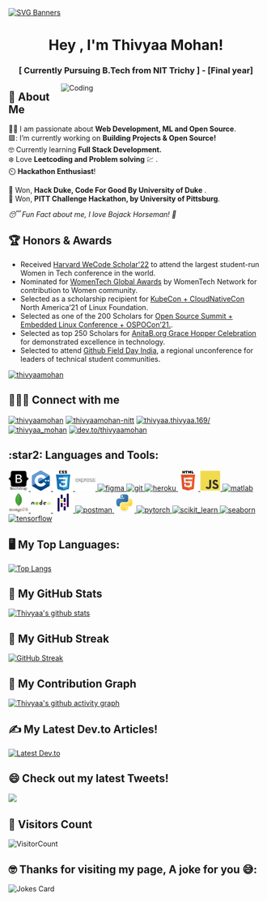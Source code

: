 [![SVG Banners](https://svg-banners.vercel.app/api?type=typeWriter&text1=Coding%20is%20Awesome%20!%20👨‍💻&width=1000&height=200)](https://github.com/Akshay090/svg-banners)
<h1 align="center">Hey , I'm Thivyaa Mohan!</h1>
<h3 align="center"> [ Currently Pursuing B.Tech from NIT Trichy ] - [Final year]</h3>


<img align="right" alt="Coding" width="400" src="https://cdn.dribbble.com/users/2131993/screenshots/15641580/media/b1448638055d8095ce451c22bdd41244.png?compress=1&resize=1200x900&vertical=top">


## 🚀 About Me

👨‍💻  I am passionate about **Web Development, ML and Open Source**.</br>
🟩:  I’m currently working on **Building Projects & Open Source!** <br>
:nerd_face: Currently learning **Full Stack Development.** <br>
:snowflake: Love **Leetcoding and Problem solving** 💹 .<br>
⏲️ **Hackathon Enthusiast**!<br>

🥇 Won, **Hack Duke, Code For Good By University of Duke** .<br>
🥈 Won, **PITT Challenge Hackathon, by University of Pittsburg**.<br>

*:sleeping: Fun Fact about me, I love Bojack Horseman! 🐴*


## 🏆  Honors & Awards
- Received [Harvard WeCode Scholar'22](https://www.harvardwecode.com/) to attend the largest student-run Women in Tech conference in the world.
- Nominated for [WomenTech Global Awards](https://www.womentech.net/en-in/node/34312) by WomenTech Network for contribution to Women community.
- Selected as a scholarship recipient for [KubeCon + CloudNativeCon](https://events19.linuxfoundation.org/events/kubecon-cloudnativecon-north-america-2019/) North America’21 of Linux Foundation.
- Selected as one of the 200 Scholars for [Open Source Summit + Embedded Linux Conference + OSPOCon’21.](https://events.linuxfoundation.org/open-source-summit-north-america/).
- Selected as top 250 Scholars for [AnitaB.org Grace Hopper Celebration](https://ghc.anitab.org/attend/scholarships/academics/) for demonstrated excellence in technology.
-  Selected to attend [Github Field Day India](https://githubfieldday.com/), a regional unconference for leaders of technical student communities.



<p align="left"> <a href="https://twitter.com/ThivyaaMohan" target="blank"><img src="https://img.shields.io/twitter/follow/thivyaamohan?logo=twitter&style=for-the-badge" alt="thivyaamohan" /></a> </p>

<h2 align="left"> 🧑‍🤝‍🧑 Connect with me</h2>
<p align="left">
<a href="https://twitter.com/ThivyaaMohan" target="blank"><img align="center" src="https://raw.githubusercontent.com/rahuldkjain/github-profile-readme-generator/master/src/images/icons/Social/twitter.svg" alt="thivyaamohan" height="30" width="40" /></a>
<a href="https://linkedin.com/in/thivyaamohan-nitt" target="blank"><img align="center" src="https://raw.githubusercontent.com/rahuldkjain/github-profile-readme-generator/master/src/images/icons/Social/linked-in-alt.svg" alt="thivyaamohan-nitt" height="30" width="40" /></a>
<a href="https://fb.com/thivyaa.thivyaa.169/" target="blank"><img align="center" src="https://raw.githubusercontent.com/rahuldkjain/github-profile-readme-generator/master/src/images/icons/Social/facebook.svg" alt="thivyaa.thivyaa.169/" height="30" width="40" /></a>
<a href="https://instagram.com/thivyaa_mohan" target="blank"><img align="center" src="https://raw.githubusercontent.com/rahuldkjain/github-profile-readme-generator/master/src/images/icons/Social/instagram.svg" alt="thivyaa_mohan" height="30" width="40" /></a>
<a href="https://dev.to/dev.to/thivyaamohan" target="blank"><img align="center" src="https://raw.githubusercontent.com/rahuldkjain/github-profile-readme-generator/master/src/images/icons/Social/devto.svg" alt="dev.to/thivyaamohan" height="30" width="40" /></a>
</p>

<h2 align="left">:star2:	Languages and Tools:</h3>
<p align="left"> <a href="https://getbootstrap.com" target="_blank" rel="noreferrer"> <img src="https://raw.githubusercontent.com/devicons/devicon/master/icons/bootstrap/bootstrap-plain-wordmark.svg" alt="bootstrap" width="40" height="40"/> </a> <a href="https://www.w3schools.com/cpp/" target="_blank" rel="noreferrer"> <img src="https://raw.githubusercontent.com/devicons/devicon/master/icons/cplusplus/cplusplus-original.svg" alt="cplusplus" width="40" height="40"/> </a> <a href="https://www.w3schools.com/css/" target="_blank" rel="noreferrer"> <img src="https://raw.githubusercontent.com/devicons/devicon/master/icons/css3/css3-original-wordmark.svg" alt="css3" width="40" height="40"/> </a> <a href="https://expressjs.com" target="_blank" rel="noreferrer"> <img src="https://raw.githubusercontent.com/devicons/devicon/master/icons/express/express-original-wordmark.svg" alt="express" width="40" height="40"/> </a> <a href="https://www.figma.com/" target="_blank" rel="noreferrer"> <img src="https://www.vectorlogo.zone/logos/figma/figma-icon.svg" alt="figma" width="40" height="40"/> </a> <a href="https://git-scm.com/" target="_blank" rel="noreferrer"> <img src="https://www.vectorlogo.zone/logos/git-scm/git-scm-icon.svg" alt="git" width="40" height="40"/> </a> <a href="https://heroku.com" target="_blank" rel="noreferrer"> <img src="https://www.vectorlogo.zone/logos/heroku/heroku-icon.svg" alt="heroku" width="40" height="40"/> </a> <a href="https://www.w3.org/html/" target="_blank" rel="noreferrer"> <img src="https://raw.githubusercontent.com/devicons/devicon/master/icons/html5/html5-original-wordmark.svg" alt="html5" width="40" height="40"/> </a> <a href="https://developer.mozilla.org/en-US/docs/Web/JavaScript" target="_blank" rel="noreferrer"> <img src="https://raw.githubusercontent.com/devicons/devicon/master/icons/javascript/javascript-original.svg" alt="javascript" width="40" height="40"/> </a> <a href="https://www.mathworks.com/" target="_blank" rel="noreferrer"> <img src="https://upload.wikimedia.org/wikipedia/commons/2/21/Matlab_Logo.png" alt="matlab" width="40" height="40"/> </a> <a href="https://www.mongodb.com/" target="_blank" rel="noreferrer"> <img src="https://raw.githubusercontent.com/devicons/devicon/master/icons/mongodb/mongodb-original-wordmark.svg" alt="mongodb" width="40" height="40"/> </a> <a href="https://nodejs.org" target="_blank" rel="noreferrer"> <img src="https://raw.githubusercontent.com/devicons/devicon/master/icons/nodejs/nodejs-original-wordmark.svg" alt="nodejs" width="40" height="40"/> </a> <a href="https://pandas.pydata.org/" target="_blank" rel="noreferrer"> <img src="https://raw.githubusercontent.com/devicons/devicon/2ae2a900d2f041da66e950e4d48052658d850630/icons/pandas/pandas-original.svg" alt="pandas" width="40" height="40"/> </a> <a href="https://postman.com" target="_blank" rel="noreferrer"> <img src="https://www.vectorlogo.zone/logos/getpostman/getpostman-icon.svg" alt="postman" width="40" height="40"/> </a> <a href="https://www.python.org" target="_blank" rel="noreferrer"> <img src="https://raw.githubusercontent.com/devicons/devicon/master/icons/python/python-original.svg" alt="python" width="40" height="40"/> </a> <a href="https://pytorch.org/" target="_blank" rel="noreferrer"> <img src="https://www.vectorlogo.zone/logos/pytorch/pytorch-icon.svg" alt="pytorch" width="40" height="40"/> </a> <a href="https://scikit-learn.org/" target="_blank" rel="noreferrer"> <img src="https://upload.wikimedia.org/wikipedia/commons/0/05/Scikit_learn_logo_small.svg" alt="scikit_learn" width="40" height="40"/> </a> <a href="https://seaborn.pydata.org/" target="_blank" rel="noreferrer"> <img src="https://seaborn.pydata.org/_images/logo-mark-lightbg.svg" alt="seaborn" width="40" height="40"/> </a> <a href="https://www.tensorflow.org" target="_blank" rel="noreferrer"> <img src="https://www.vectorlogo.zone/logos/tensorflow/tensorflow-icon.svg" alt="tensorflow" width="40" height="40"/> </a> </p>


## :desktop_computer: My Top Languages:
[![Top Langs](https://github-readme-stats.vercel.app/api/top-langs/?username=thivyaa-web-dev&langs_count=10&layout=compact&theme=gruvbox)](https://github.com/anuraghazra/github-readme-stats)

## :pushpin: My GitHub Stats
[![Thivyaa's github stats](https://github-readme-stats.vercel.app/api?username=thivyaa-web-dev&count_private=true&show_icons=true&theme=gruvbox&include_all_commits=true)](https://github.com/anuraghazra/github-readme-stats)

## 📍 My GitHub Streak

 [![GitHub Streak](https://github-readme-streak-stats.herokuapp.com/?user=thivyaa-web-dev&currStreakNum=2FD3EB&fire=pink&sideLabels=F00&theme=nightowl)](https://git.io/streak-stats)

## 🚩 My Contribution Graph
      
[![Thivyaa's github activity graph](https://activity-graph.herokuapp.com/graph?username=thivyaa-web-dev&theme=react-dark)](https://github.com/thivyaa-web-dev/github-readme-activity-graph)


## ✍️ My Latest Dev.to Articles!
[![Latest Dev.to](https://latest-devto-post.vercel.app/api?username=thivyaamohan)](https://dev.to/piyush)


## 😄 Check out my latest Tweets!

<a href="https://github.com/thivyaa-web-dev/github-readme-twitter">
<img align="centre" src="https://github-readme-twitter.gazf.vercel.app/api?id=thivyaamohan&layout=wide&show_reply=off&show_retweet=off" />
</a>


<div align = "left">
 
## :muscle:	 Visitors Count
![VisitorCount](https://profile-counter.glitch.me/{thivyaa-web-dev}/count.svg)

</div>

## :nerd_face: Thanks for visiting my page, A joke for you 😅: 
<img src="https://readme-jokes.vercel.app/api" alt="Jokes Card" />











